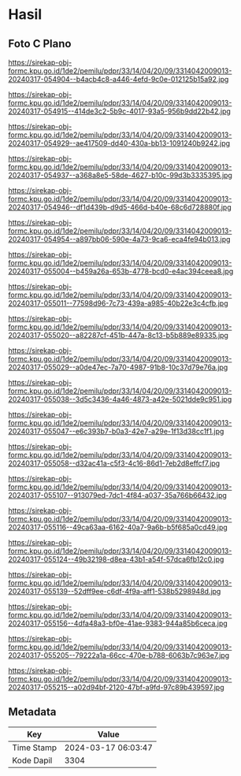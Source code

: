 # Hasil

## Foto C Plano

https://sirekap-obj-formc.kpu.go.id/1de2/pemilu/pdpr/33/14/04/20/09/3314042009013-20240317-054904--b4acb4c8-a446-4efd-9c0e-012125b15a92.jpg

https://sirekap-obj-formc.kpu.go.id/1de2/pemilu/pdpr/33/14/04/20/09/3314042009013-20240317-054915--414de3c2-5b9c-4017-93a5-956b9dd22b42.jpg

https://sirekap-obj-formc.kpu.go.id/1de2/pemilu/pdpr/33/14/04/20/09/3314042009013-20240317-054929--ae417509-dd40-430a-bb13-1091240b9242.jpg

https://sirekap-obj-formc.kpu.go.id/1de2/pemilu/pdpr/33/14/04/20/09/3314042009013-20240317-054937--a368a8e5-58de-4627-b10c-99d3b3335395.jpg

https://sirekap-obj-formc.kpu.go.id/1de2/pemilu/pdpr/33/14/04/20/09/3314042009013-20240317-054946--df1d439b-d9d5-466d-b40e-68c6d728880f.jpg

https://sirekap-obj-formc.kpu.go.id/1de2/pemilu/pdpr/33/14/04/20/09/3314042009013-20240317-054954--a897bb06-590e-4a73-9ca6-eca4fe94b013.jpg

https://sirekap-obj-formc.kpu.go.id/1de2/pemilu/pdpr/33/14/04/20/09/3314042009013-20240317-055004--b459a26a-653b-4778-bcd0-e4ac394ceea8.jpg

https://sirekap-obj-formc.kpu.go.id/1de2/pemilu/pdpr/33/14/04/20/09/3314042009013-20240317-055011--77598d96-7c73-439a-a985-40b22e3c4cfb.jpg

https://sirekap-obj-formc.kpu.go.id/1de2/pemilu/pdpr/33/14/04/20/09/3314042009013-20240317-055020--a82287cf-451b-447a-8c13-b5b889e89335.jpg

https://sirekap-obj-formc.kpu.go.id/1de2/pemilu/pdpr/33/14/04/20/09/3314042009013-20240317-055029--a0de47ec-7a70-4987-91b8-10c37d79e76a.jpg

https://sirekap-obj-formc.kpu.go.id/1de2/pemilu/pdpr/33/14/04/20/09/3314042009013-20240317-055038--3d5c3436-4a46-4873-a42e-5021dde9c951.jpg

https://sirekap-obj-formc.kpu.go.id/1de2/pemilu/pdpr/33/14/04/20/09/3314042009013-20240317-055047--e6c393b7-b0a3-42e7-a29e-1f13d38cc1f1.jpg

https://sirekap-obj-formc.kpu.go.id/1de2/pemilu/pdpr/33/14/04/20/09/3314042009013-20240317-055058--d32ac41a-c5f3-4c16-86d1-7eb2d8effcf7.jpg

https://sirekap-obj-formc.kpu.go.id/1de2/pemilu/pdpr/33/14/04/20/09/3314042009013-20240317-055107--913079ed-7dc1-4f84-a037-35a766b66432.jpg

https://sirekap-obj-formc.kpu.go.id/1de2/pemilu/pdpr/33/14/04/20/09/3314042009013-20240317-055116--49ca63aa-6162-40a7-9a6b-b5f685a0cd49.jpg

https://sirekap-obj-formc.kpu.go.id/1de2/pemilu/pdpr/33/14/04/20/09/3314042009013-20240317-055124--49b32198-d8ea-43b1-a54f-57dca6fb12c0.jpg

https://sirekap-obj-formc.kpu.go.id/1de2/pemilu/pdpr/33/14/04/20/09/3314042009013-20240317-055139--52dff9ee-c6df-4f9a-aff1-538b5298948d.jpg

https://sirekap-obj-formc.kpu.go.id/1de2/pemilu/pdpr/33/14/04/20/09/3314042009013-20240317-055156--4dfa48a3-bf0e-41ae-9383-944a85b6ceca.jpg

https://sirekap-obj-formc.kpu.go.id/1de2/pemilu/pdpr/33/14/04/20/09/3314042009013-20240317-055205--79222a1a-66cc-470e-b788-6063b7c963e7.jpg

https://sirekap-obj-formc.kpu.go.id/1de2/pemilu/pdpr/33/14/04/20/09/3314042009013-20240317-055215--a02d94bf-2120-47bf-a9fd-97c89b439597.jpg


## Metadata

| Key        | Value               |
| ---------- | ------------------- |
| Time Stamp | 2024-03-17 06:03:47 |
| Kode Dapil | 3304                |



